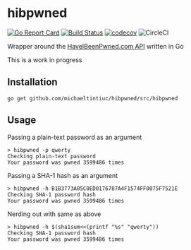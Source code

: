 # hibpwned

[![Go Report Card](https://goreportcard.com/badge/github.com/michaeltintiuc/hibpwned)](https://goreportcard.com/report/github.com/michaeltintiuc/hibpwned)
[![Build Status](https://travis-ci.org/michaeltintiuc/hibpwned.svg?branch=master)](https://travis-ci.org/michaeltintiuc/hibpwned)
[![codecov](https://codecov.io/gh/michaeltintiuc/hibpwned/branch/master/graph/badge.svg)](https://codecov.io/gh/michaeltintiuc/hibpwned)
![CircleCI](https://img.shields.io/circleci/project/github/michaeltintiuc/hibpwned.svg)

Wrapper around the [HaveIBeenPwned.com API](https://haveibeenpwned.com/API/v2) written in Go

This is a work in progress

## Installation

`go get github.com/michaeltintiuc/hibpwned/src/hibpwned`

## Usage

Passing a plain-text password as an argument

```
> hibpwned -p qwerty
Checking plain-text password
Your password was pwned 3599486 times
```

Passing a SHA-1 hash as an argument

```
> hibpwned -h B1B3773A05C0ED0176787A4F1574FF0075F7521E
Checking SHA-1 password hash
Your password was pwned 3599486 times
```

Nerding out with same as above

```
> hibpwned -h $(sha1sum<<(printf "%s" "qwerty"))
Checking SHA-1 password hash
Your password was pwned 3599486 times
```
